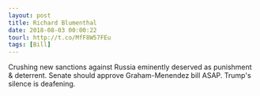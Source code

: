 ```yaml
---
layout: post
title: Richard Blumenthal
date: 2018-08-03 00:00:22
tourl: http://t.co/MfF8W57FEu
tags: [Bill]
---
```

Crushing new sanctions against Russia eminently deserved as punishment &amp; deterrent. Senate should approve Graham-Menendez bill ASAP. Trump's silence is deafening.